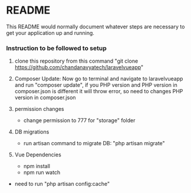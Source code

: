 # README #

This README would normally document whatever steps are necessary to get your application up and running.


### Instruction to be followed to setup ###

1. clone this repository from this command "git clone https://github.com/chandanavyatech/laravelvueapp"

2. Composer Update: Now go to terminal and navigate to laravelvueapp and run "composer update", if you PHP version and PHP version in composer.json is different it will throw error, so need to changes PHP version in composer.json

3. permission changes
    - change permission to 777 for "storage" folder 

4. DB migrations
    - run artisan command to migrate DB: "php artisan migrate" 

5. Vue Dependencies
    - npm install
    - npm run watch


* need to run "php artisan config:cache"

